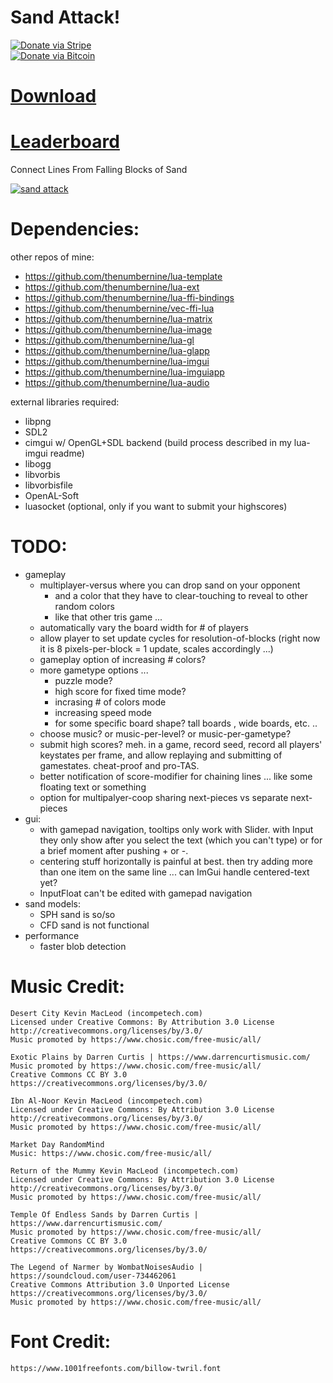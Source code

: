 # Sand Attack!

[![Donate via Stripe](https://img.shields.io/badge/Donate-Stripe-green.svg)](https://buy.stripe.com/00gbJZ0OdcNs9zi288)<br>
[![Donate via Bitcoin](https://img.shields.io/badge/Donate-Bitcoin-green.svg)](bitcoin:37fsp7qQKU8XoHZGRQvVzQVP8FrEJ73cSJ)<br>

# [Download](https://github.com/thenumbernine/sand-attack/releases/tag/1.0)
# [Leaderboard](https://ihavenoparachute.com/sand-attack/)

Connect Lines From Falling Blocks of Sand

[![sand attack](http://img.youtube.com/vi/L2Irjl3f8EY/0.jpg)](https://youtu.be/L2Irjl3f8EY)

# Dependencies:

other repos of mine:
- https://github.com/thenumbernine/lua-template
- https://github.com/thenumbernine/lua-ext
- https://github.com/thenumbernine/lua-ffi-bindings
- https://github.com/thenumbernine/vec-ffi-lua
- https://github.com/thenumbernine/lua-matrix
- https://github.com/thenumbernine/lua-image
- https://github.com/thenumbernine/lua-gl
- https://github.com/thenumbernine/lua-glapp
- https://github.com/thenumbernine/lua-imgui
- https://github.com/thenumbernine/lua-imguiapp
- https://github.com/thenumbernine/lua-audio

external libraries required:
- libpng
- SDL2
- cimgui w/ OpenGL+SDL backend (build process described in my lua-imgui readme)
- libogg
- libvorbis
- libvorbisfile
- OpenAL-Soft
- luasocket (optional, only if you want to submit your highscores)

# TODO:

-	gameplay
	-	multiplayer-versus where you can drop sand on your opponent
		-	and a color that they have to clear-touching to reveal to other random colors
		-	like that other tris game ...
	-	automatically vary the board width for # of players
	-	allow player to set update cycles for resolution-of-blocks (right now it is 8 pixels-per-block = 1 update, scales accordingly ...)
	-	gameplay option of increasing # colors?
	-	more gametype options ...
		-	puzzle mode?
		-	high score for fixed time mode?
		-	incrasing # of colors mode
		-	increasing speed mode
		-	for some specific board shape?  tall boards , wide boards, etc. ..
	-	choose music? or music-per-level? or music-per-gametype?
	-	submit high scores? meh.  in a game, record seed, record all players' keystates per frame, and allow replaying and submitting of gamestates.  cheat-proof and pro-TAS.
	-	better notification of score-modifier for chaining lines ... like some floating text or something
	-	option for multipalyer-coop sharing next-pieces vs separate next-pieces
-	gui:
	-	with gamepad navigation, tooltips only work with Slider.  with Input they only show after you select the text (which you can't type) or for a brief moment after pushing + or -.
	-	centering stuff horizontally is painful at best.  then try adding more than one item on the same line ... can ImGui handle centered-text yet?
	-	InputFloat can't be edited with gamepad navigation
-	sand models:
	-	SPH sand is so/so
	-	CFD sand is not functional
-	performance
	-	faster blob detection

# Music Credit:

```
Desert City Kevin MacLeod (incompetech.com)
Licensed under Creative Commons: By Attribution 3.0 License
http://creativecommons.org/licenses/by/3.0/
Music promoted by https://www.chosic.com/free-music/all/

Exotic Plains by Darren Curtis | https://www.darrencurtismusic.com/
Music promoted by https://www.chosic.com/free-music/all/
Creative Commons CC BY 3.0
https://creativecommons.org/licenses/by/3.0/

Ibn Al-Noor Kevin MacLeod (incompetech.com)
Licensed under Creative Commons: By Attribution 3.0 License
http://creativecommons.org/licenses/by/3.0/
Music promoted by https://www.chosic.com/free-music/all/

Market Day RandomMind
Music: https://www.chosic.com/free-music/all/

Return of the Mummy Kevin MacLeod (incompetech.com)
Licensed under Creative Commons: By Attribution 3.0 License
http://creativecommons.org/licenses/by/3.0/
Music promoted by https://www.chosic.com/free-music/all/

Temple Of Endless Sands by Darren Curtis | https://www.darrencurtismusic.com/
Music promoted by https://www.chosic.com/free-music/all/
Creative Commons CC BY 3.0
https://creativecommons.org/licenses/by/3.0/

The Legend of Narmer by WombatNoisesAudio | https://soundcloud.com/user-734462061
Creative Commons Attribution 3.0 Unported License
https://creativecommons.org/licenses/by/3.0/
Music promoted by https://www.chosic.com/free-music/all/
```

# Font Credit:

```
https://www.1001freefonts.com/billow-twril.font
```
